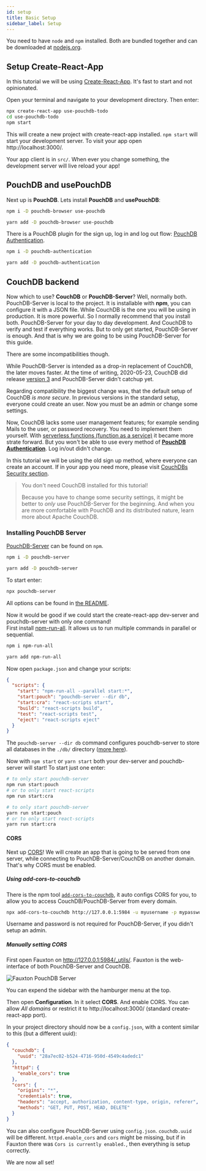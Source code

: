 ```yaml
---
id: setup
title: Basic Setup
sidebar_label: Setup
---
```


You need to have `node` and `npm` installed. Both are bundled together and can be downloaded at
[nodejs.org](https://nodejs.org/).

## Setup Create-React-App

In this tutorial we will be using [Create-React-App](https://create-react-app.dev/). It's fast to start and not
opinionated.

Open your terminal and navigate to your development directory. Then enter:

```sh
npx create-react-app use-pouchdb-todo
cd use-pouchdb-todo
npm start
```

This will create a new project with create-react-app installed. `npm start` will start your development server. To
visit your app open http://localhost:3000/.

Your app client is in `src/`. When ever you change something, the development server will live reload your app!

## PouchDB and usePouchDB

Next up is **PouchDB**. Lets install **PouchDB** and **usePouchDB**:

<!--DOCUSAURUS_CODE_TABS-->
<!--npm-->

```sh
npm i -D pouchdb-browser use-pouchdb
```

<!--yarn-->

```sh
yarn add -D pouchdb-browser use-pouchdb
```

<!--END_DOCUSAURUS_CODE_TABS-->

There is a PouchDB plugin for the sign up, log in and log out flow:
[PouchDB Authentication](https://github.com/pouchdb-community/pouchdb-authentication).

<!--DOCUSAURUS_CODE_TABS-->
<!--npm-->

```sh
npm i -D pouchdb-authentication
```

<!--yarn-->

```sh
yarn add -D pouchdb-authentication
```

<!--END_DOCUSAURUS_CODE_TABS-->

## CouchDB backend

Now which to use? **CouchDB** or **PouchDB-Server**? Well, normally both. PouchDB-Server is local to the project.
It is installable with **npm**, you can configure it with a JSON file. While CouchDB is the one you will be
using in production. It is more powerful. So I normally recommend that you install both. PouchDB-Server for your
day to day development. And CouchDB to verify and test if everything works. But to only get started,
PouchDB-Server is enough. And that is why we are going to be using PouchDB-Server for this guide.

There are some incompatibilities though.

While PouchDB-Server is intended as a drop-in replacement of CouchDB, the later moves faster. At the time of
writing, <time datetime="2020-05-23">2020-05-23</time>, CouchDB did release
[version 3](https://docs.couchdb.org/en/3.1.0/whatsnew/3.0.html) and PouchDB-Server didn't catchup yet.

Regarding compatibility the biggest change was, that the default setup of CouchDB _is more secure_. In previous
versions in the standard setup, everyone could create an user. Now you must be an admin or change some settings.

Now, CouchDB lacks some user management features; for example sending Mails to the user, or password recovery.
You need to implement them yourself. With
[serverless functions (function as a service)](https://en.wikipedia.org/wiki/Function_as_a_service) it became more
strate forward. But you won't be able to use every method of
[**PouchDB Authentication**](https://github.com/pouchdb-community/pouchdb-authentication/blob/master/docs/api.md#dbsignupusername-password--options--callback).
Log in/out didn't change.

In this tutorial we will be using the old sign up method, where everyone can create an account.
If in your app you need more, please visit
[CouchDBs Security section](https://docs.couchdb.org/en/stable/intro/security.html).

> You don't need CouchDB installed for this tutorial!
>
> Because you have to change some security settings, it might be better to _only_ use PouchDB-Server for the
> beginning. And when you are more comfortable with PouchDB and its distributed nature, learn more about Apache
> CouchDB.

### Installing PouchDB Server

[PouchDB-Server](https://www.npmjs.com/package/pouchdb-server) can be found on `npm`.

<!--DOCUSAURUS_CODE_TABS-->
<!--npm-->

```sh
npm i -D pouchdb-server
```

<!--yarn-->

```sh
yarn add -D pouchdb-server
```

<!--END_DOCUSAURUS_CODE_TABS-->

To start enter:

```sh
npx pouchdb-server
```

All options can be found in [the README](https://github.com/pouchdb/pouchdb-server#readme).

Now it would be good if we could start the create-react-app dev-server and pouchdb-server with only one command!
<br />First install [npm-run-all](https://www.npmjs.com/package/npm-run-all). It allows us to run multiple commands
in parallel or sequential.

<!--DOCUSAURUS_CODE_TABS-->
<!--npm-->

```sh
npm i npm-run-all
```

<!--yarn-->

```sh
yarn add npm-run-all
```

<!--END_DOCUSAURUS_CODE_TABS-->

Now open `package.json` and change your scripts:

```json
{
  "scripts": {
    "start": "npm-run-all --parallel start:*",
    "start:pouch": "pouchdb-server --dir db",
    "start:cra": "react-scripts start",
    "build": "react-scripts build",
    "test": "react-scripts test",
    "eject": "react-scripts eject"
  }
}
```

The `pouchdb-server --dir db` command configures pouchdb-server to store all databases in the `./db/` directory
([more here](https://github.com/pouchdb/pouchdb-server#full-options)).

Now with `npm start` or `yarn start` both your dev-server and pouchdb-server will start! To start just one enter:

<!--DOCUSAURUS_CODE_TABS-->
<!--npm-->

```sh
# to only start pouchdb-server
npm run start:pouch
# or to only start react-scripts
npm run start:cra
```

<!--yarn-->

```sh
# to only start pouchdb-server
yarn run start:pouch
# or to only start react-scripts
yarn run start:cra
```

<!--END_DOCUSAURUS_CODE_TABS-->

#### CORS

Next up [CORS](https://en.wikipedia.org/wiki/Cross-origin_resource_sharing)! We will create an app that is going to
be served from one server, while connecting to PouchDB-Server/CouchDB on another domain. That's why CORS must be
enabled.

##### Using add-cors-to-couchdb

There is the npm tool [`add-cors-to-couchdb`](https://github.com/pouchdb/add-cors-to-couchdb), it auto configs CORS
for you, to allow you to access CouchDB/PouchDB-Server from every domain.

```sh
npx add-cors-to-couchdb http://127.0.0.1:5984 -u myusername -p mypassword
```

Username and password is not required for PouchDB-Server, if you didn't setup an admin.

##### Manually setting CORS

First open Fauxton on http://127.0.0.1:5984/_utils/. Fauxton is the web-interface of both PouchDB-Server and
CouchDB.

![Fauxton PouchDB Server](../../img/fauxton_pouchdb_cors.png)

You can expend the sidebar with the hamburger menu at the top.

Then open **Configuration**. In it select **CORS**. And enable CORS. You can allow _All domains_ or restrict it to
http://localhost:3000/ (standard create-react-app port).

In your project directory should now be a `config.json`, with a content similar to this (but a different uuid):

```json
{
  "couchdb": {
    "uuid": "28a7ec02-b524-4716-950d-4549c4adedc1"
  },
  "httpd": {
    "enable_cors": true
  },
  "cors": {
    "origins": "*",
    "credentials": true,
    "headers": "accept, authorization, content-type, origin, referer",
    "methods": "GET, PUT, POST, HEAD, DELETE"
  }
}
```

You can also configure PouchDB-Server using `config.json`. `couchdb.uuid` will be different. `httpd.enable_cors`
and `cors` might be missing, but if in Fauxton there was `Cors is currently enabled.`, then everything is setup
correctly.

We are now all set!

